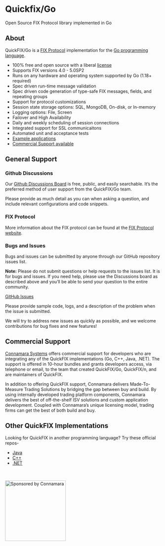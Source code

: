 # Quickfix/Go
Open Source FIX Protocol library implemented in Go

## About

<p>QuickFIX/Go is a <a href="http://fixtradingcommunity.org">FIX Protocol</a> implementation for the <a href="https://golang.org">Go programming language</a>.</p> 

<ul>
  <li>100% free and open source with a liberal <a href="https://github.com/quickfixgo/quickfix/blob/master/LICENSE.txt">license</a></li>
  <li>Supports FIX versions 4.0 - 5.0SP2</li>
  <li>Runs on any hardware and operating system supported by Go (1.18+ required)</li>
  <li>Spec driven run-time message validation</li>
  <li>Spec driven code generation of type-safe FIX messages, fields, and repeating groups</li>
  <li>Support for protocol customizations</li>
  <li>Session state storage options: SQL, MongoDB, On-disk, or In-memory</li>
  <li>Logging options: File, Screen</li>
  <li>Failover and High Availability</li>
  <li>Daily and weekly scheduling of session connections</li>
  <li>Integrated support for SSL communicaitons</li>
  <li>Automated unit and acceptance tests</li>
  <li><a href="https://github.com/quickfixgo/examples">Example applications</a></li>
  <li><a href="https://connamara.com">Commercial Support available</a></li>
</ul>


## General Support
<h3>Github Discussions</h3>

<p>Our <a href="https://github.com/quickfixgo/quickfix/discussions/categories/q-a">Github Discussions Board</a> is free, public, and easily searchable. It’s the preferred method of user support from the QuickFIX/Go team.

<p>Please provide as much detail as you can when asking a question, and include relevant configurations and code snippets.</p>

<h3>FIX Protocol</h3>

<p>More information about the FIX protocol can be found at the <a href="http://fixtradingcommunity.org">FIX Protocol website</a>.

<h3>Bugs and Issues</h3>

<p>Bugs and issues can be submitted by anyone through our GitHub repository issues list.</p>

<p><strong>Note:</strong> Please do not submit questions or help requests to the issues list. It is for bugs and issues. If you need help, please use the Discussions board as described above and you’ll be able to send your question to the entire community.</p>

<p><a href="https://github.com/quickfixgo/quickfix/issues">GitHub Issues</a></p>

<p>Please provide sample code, logs, and a description of the problem when the issue is submitted.</p>

<p>We will try to address new issues as quickly as possible, and we welcome contributions for bug fixes and new features!</p>




## Commercial Support
<p><a href="https://connamara.com">Connamara Systems</a> offers commercial support for developers who are integrating any of the QuickFIX implementations (Go, C++, Java, .NET). The support is offered in 10-hour bundles and grants developers access, via telephone or email, to the team that created QuickFIX/Go, QuickFIX/n, and are maintainers of QuickFIX.</p>

<p>In addition to offering QuickFIX support, Connamara delivers Made-To-Measure Trading Solutions by bridging the gap between buy and build. By using internally developed trading platform components, Connamara delivers the best of off-the-shelf ISV solutions and custom application development. Coupled with Connamara’s unique licensing model, trading firms can get the best of both build and buy.</p>

## Other QuickFIX Implementations
Looking for QuickFIX in another programming language? Try these official repos-
- [Java](https://github.com/quickfix-j/quickfixj)
- [C++](https://github.com/quickfix/quickfix)
- [.NET](https://github.com/connamara/quickfixn)

<br>
<br>
<img width="196" alt="Sponsored by Connamara" src="https://user-images.githubusercontent.com/3065126/212457799-abd6408a-972d-4168-9feb-b80ce1f1ec83.png">
